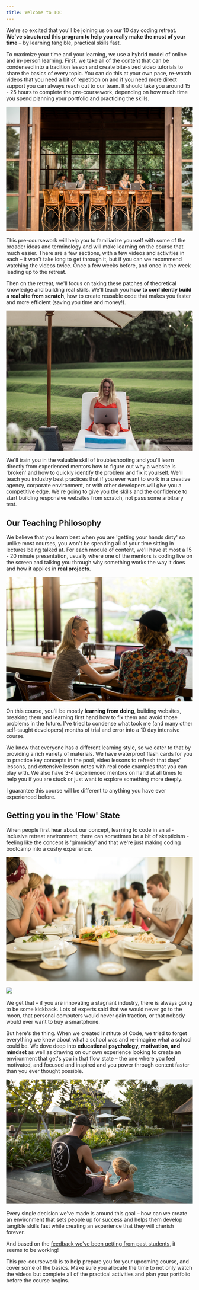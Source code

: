 ```yaml
---
title: Welcome to IOC
---
```


We're so excited that you'll be joining us on our 10 day coding retreat. **We've structured this program to help you really make the most of your time** – by learning tangible, practical skills fast.

To maximize your time and your learning, we use a hybrid model of online and in-person learning. First, we take all of the content that can be condensed into a tradition lesson and create bite-sized video tutorials to share the basics of every topic. You can do this at your own pace, re-watch videos that you need a bit of repetition on and if you need more direct support you can always reach out to our team. It should take you around 15 - 25 hours to complete the pre-coursework, depending on how much time you spend planning your portfolio and practicing the skills.

![](/uploads/versions/villa-2---x----1200-800x---.jpg)

This pre-coursework will help you to familiarize yourself with some of the broader ideas and terminology and will make learning on the course that much easier. There are a few sections, with a few videos and activities in each – it won't take long to get through it, but if you can we recommend watching the videos twice. Once a few weeks before, and once in the week leading up to the retreat.

Then on the retreat, we'll focus on taking these patches of theoretical knowledge and building real skills. We'll teach you **how to confidently build a real site from scratch**, how to create reusable code that makes you faster and more efficient (saving you time and money\!).

![](/uploads/versions/villa-6-copy---x----800-600x---.png)

We'll train you in the valuable skill of troubleshooting and you'll learn directly from experienced mentors how to figure out why a website is 'broken' and how to quickly identify the problem and fix it yourself. We'll teach you industry best practices that if you ever want to work in a creative agency, corporate environment, or with other developers will give you a competitive edge. We're going to give you the skills and the confidence to start building responsive websites from scratch, not pass some arbitrary test.

## Our Teaching Philosophy

We believe that you learn best when you are 'getting your hands dirty' so unlike most courses, you won't be spending all of your time sitting in lectures being talked at. For each module of content, we'll have at most a 15 - 20 minute presentation, usually where one of the mentors is coding live on the screen and talking you through why something works the way it does and how it applies in **real projects.**

![](/uploads/versions/villa-7---x----1200-800x---.jpg)

On this course, you'll be mostly **learning from doing**, building websites, breaking them and learning first hand how to fix them and avoid those problems in the future. I've tried to condense what took me (and many other self-taught developers) months of trial and error into a 10 day intensive course.

We know that everyone has a different learning style, so we cater to that by providing a rich variety of materials. We have waterproof flash cards for you to practice key concepts in the pool, video lessons to refresh that days' lessons, and extensive lesson notes with real code examples that you can play with. We also have 3-4 experienced mentors on hand at all times to help you if you are stuck or just want to explore something more deeply.

I guarantee this course will be different to anything you have ever experienced before.

## Getting you in the 'Flow' State

When people first hear about our concept, learning to code in an all-inclusive retreat environment, there can sometimes be a bit of skepticism - feeling like the concept is 'gimmicky' and that we're just making coding bootcamp into a cushy experience.

![](/uploads/versions/instagram036-7103---x----1200-800x---.jpg)

![](/assets/villa-3.jpg)

We get that – if you are innovating a stagnant industry, there is always going to be some kickback. Lots of experts said that we would never go to the moon, that personal computers would never gain traction, or that nobody would ever want to buy a smartphone.

But here's the thing. When we created Institute of Code, we tried to forget everything we knew about what a school was and re-imagine what a school could be. We dove deep into **educational psychology, motivation, and mindset** as well as drawing on our own experience looking to create an environment that get's you in that flow state – the one where you feel motivated, and focused and inspired and you power through content faster than you ever thought possible.

![](/uploads/versions/villa-3---x----1000-667x---.jpg)

Every single decision we've made is around this goal – how can we create an environment that sets people up for success and helps them develop tangible skills fast while creating an experience that they will cherish forever.

And based on the [feedback we've been getting from past students](https://www.facebook.com/media/set/?set=a.1129328283786043.1073741837.950588074993399&amp;type=3), it seems to be working\!

This pre-coursework is to help prepare you for your upcoming course, and cover some of the basics. Make sure you allocate the time to not only watch the videos but complete all of the practical activities and plan your portfolio before the course begins.